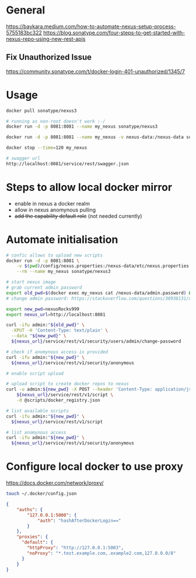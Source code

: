 # General
https://baykara.medium.com/how-to-automate-nexus-setup-process-5755183bc322
https://blog.sonatype.com/four-steps-to-get-started-with-nexus-repo-using-new-rest-apis
## Fix Unauthorized Issue
https://community.sonatype.com/t/docker-login-401-unauthorized/1345/7
# Usage
```bash
docker pull sonatype/nexus3

# running as non-root doesn't work :-/
docker run -d -p 8081:8081 --name my_nexus sonatype/nexus3

docker run -d -p 8081:8081 --name my_nexus -v nexus-data:/nexus-data sonatype/nexus3

docker stop --time=120 my_nexus
```

```bash
# swagger url
http://localhost:8081/service/rest/swagger.json
```

# Steps to allow local docker mirror
* enable in nexus a docker realm
* allow in nexus anomynous pulling
* ~~add the capability default role~~ (not needed currently)

# Automate initialisation
```bash
# confic allows to upload new scripts
docker run -d -p 8081:8081 \
    -v $(pwd)/config/nexus.properties:/nexus-data/etc/nexus.properties \
    --rm --name my_nexus sonatype/nexus3

# start nexus image
# grab current admin password
export old_pwd=$(docker exec my_nexus cat /nexus-data/admin.password) && echo "old password: $old_pwd"
# change admin password: https://stackoverflow.com/questions/38938131/use-nexus-3-api-to-change-admin-password

export new_pwd=nexusRocks999
export nexus_url=http://localhost:8081

curl -ifu admin:"${old_pwd}" \
  -XPUT -H 'Content-Type: text/plain' \
  --data "${new_pwd}" \
  ${nexus_url}/service/rest/v1/security/users/admin/change-password

# check if anomynous access is provided
curl -ifu admin:"${new_pwd}" \
  ${nexus_url}/service/rest/v1/security/anonymous

# enable script upload

# upload script to create docker repos to nexus
curl -u admin:${new_pwd} -X POST --header 'Content-Type: application/json' \
    ${nexus_url}/service/rest/v1/script \
    -d @scripts/docker_registry.json

# list available scripts
curl -ifu admin:"${new_pwd}" \
  ${nexus_url}/service/rest/v1/script

# list anomynous access
curl -ifu admin:"${new_pwd}" \
  ${nexus_url}/service/rest/v1/security/anonymous

```

# Configure local docker to use proxy
https://docs.docker.com/network/proxy/

```bash
touch ~/.docker/config.json
```

```json
{
	"auths": {
		"127.0.0.1:5000": {
			"auth": "hashAfterDockerLogin=="
		}
	},
	"proxies": {
	  "default": {
		"httpProxy": "http://127.0.0.1:5003",
		"noProxy": "*.test.example.com,.example2.com,127.0.0.0/8"
	  }
	}
}
```